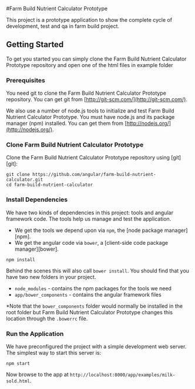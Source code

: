 #Farm Build Nutrient Calculator Prototype

This project is a prototype application to show the complete cycle of development, test and qa in farm build project.


## Getting Started

To get you started you can simply clone the Farm Build Nutrient Calculator Prototype repository and open one of the html files in example folder

### Prerequisites

You need git to clone the Farm Build Nutrient Calculator Prototype repository. You can get git from
[http://git-scm.com/](http://git-scm.com/).

We also use a number of node.js tools to initialize and test Farm Build Nutrient Calculator Prototype. You must have node.js and
its package manager (npm) installed.  You can get them from [http://nodejs.org/](http://nodejs.org/).

### Clone Farm Build Nutrient Calculator Prototype

Clone the Farm Build Nutrient Calculator Prototype repository using [git][git]:

```
git clone https://github.com/angular/farm-build-nutrient-calculator.git
cd farm-build-nutrient-calculator
```

### Install Dependencies

We have two kinds of dependencies in this project: tools and angular framework code.  The tools help
us manage and test the application.

* We get the tools we depend upon via `npm`, the [node package manager][npm].
* We get the angular code via `bower`, a [client-side code package manager][bower].

```
npm install
```

Behind the scenes this will also call `bower install`.  You should find that you have two new
folders in your project.

* `node_modules` - contains the npm packages for the tools we need
* `app/bower_components` - contains the angular framework files

*Note that the `bower_components` folder would normally be installed in the root folder but
Farm Build Nutrient Calculator Prototype changes this location through the `.bowerrc` file.

### Run the Application

We have preconfigured the project with a simple development web server.  The simplest way to start
this server is:

```
npm start
```

Now browse to the app at `http://localhost:8000/app/examples/milk-sold.html`.
